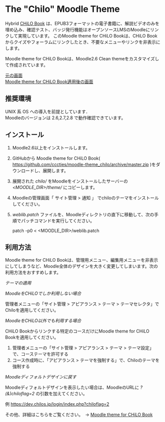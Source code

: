 # The "Chilo" Moodle Theme

Hybrid [CHiLO Book](https://github.com/cccties/CHiLO-Producer/wiki) は、EPUB3フォーマットの電子書籍に、解説ビデオのみを埋め込み、確認テスト、バッジ発行機能はオープンソースLMSのMoodleにリンクして実現しています。
このMoodle theme for CHiLO Bookは、CHiLO Bookからクイズやフォーラムにリンクしたとき、不要なメニューやリンクを非表示にします。
 
 Moodle theme for CHiLO Bookは、Moodle2.6 Clean themeをカスタマイズして作成されています。

[元の画面](image1.png)  
[Moodle theme for CHiLO Book適用後の画面](image2.png)  

## 推奨環境

UNIX 系 OS への導入を前提としています．  
Moodleのバージョンは 2.6,2.7,2.8 で動作確認できています。

## インストール

1. Moodle2.6以上をインストールします。
2. GitHubから Moodle theme for CHiLO Book( https://github.com/cccties/moodle-theme_chilo/archive/master.zip
)をダウンロードし、展開します。
3. 展開された _chilo/_ をMoodleをインストールしたサーバーの _<MOODLE_DIR>/theme/_ にコピーします。
4. Moodleの管理画面「 サイト管理 > 通知 」 でchiloのテーマをインストールしてください。
5. _weblib.patch_ ファイルを、Moodleディレクトリの直下に移動して、次の手順でパッチコマンドを実行してください。

    patch -p0 < <MOODLE_DIR>/weblib.patch

## 利用方法

Moodle theme for CHiLO Bookは、管理用メニュー、編集用メニューを非表示にしてしまうなど、Moodle全体のデザインを大きく変更してしまいます。次の利用方法をおすすめします。

*テーマの適用*

*MoodleをCHiLOでしか利用しない場合*

管理者メニューの「サイト管理 > アピアランス > テーマ > テーマセレクタ」でChiloを適用してください。

*MoodleをCHiLO以外でも利用する場合*

CHiLO Bookからリンクする特定のコースだけにMoodle theme for CHiLO Bookを適用してください。

1. 管理者メニューの「サイト管理 > アピアランス > テーマ > テーマ設定」で、コーステーマを許可する
2. コース作成時に、「アピアランス > テーマを強制する」で、Chiloのテーマを強制する

*Moodleディフォルトデザインに戻す*

 Moodleディフォルトデザインを表示したい場合は、MoodleのURLに _?(&)chiloflag=2_ の引数を加えてください。

例
https://dev.chilos.jp/login/index.php?chiloflag=2



その他、詳細はこちらをご覧ください。　-> [Moodle theme for CHiLO Book](https://github.com/cccties/moodle-theme_chilo/wiki)
